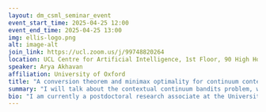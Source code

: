 ```yaml
---
layout: dm_csml_seminar_event
event_start_time: 2025-04-25 12:00
event_end_time: 2025-04-25 13:00
img: ellis-logo.png
alt: image-alt
join_link: https://ucl.zoom.us/j/99748820264
location: UCL Centre for Artificial Intelligence, 1st Floor, 90 High Holborn, London WC1V 6BH
speaker: Arya Akhavan
affiliation: University of Oxford
title: "A conversion theorem and minimax optimality for continuum contextual bandits"
summary: "I will talk about the contextual continuum bandits problem, where the learner sequentially receives a side-information vector and must choose an action from a convex set, minimizing a function associated with the context. The goal is to minimize all the underlying functions for the received contexts, leading to the contextual notion of regret, which is stronger than the standard static regret. Assuming that the objective functions are γ-Hölder with respect to the contexts, for some 0<γ≤1, I will describe a reduction that shows how any algorithm achieving sub-linear static regret can be extended to achieve sub-linear contextual regret. I will present a static-to-contextual regret conversion theorem, which provides an upper bound on the contextual regret of the output algorithm as a function of the static regret of the input algorithm. Then, I will showcase the implications of this general result for three fundamental cases of how the objective function depends on the action variable: (a) Lipschitz bandits, (b) convex bandits, (c) strongly convex and smooth bandits. Lastly, I will present a minimax lower bound that implies two key facts. First, obtaining sub-linear contextual regret may be impossible for functions that are not continuous with respect to the context. Second, for convex bandits and strongly convex and smooth bandits, the algorithms we propose achieve — up to a logarithmic factor — the minimax optimal rate of contextual regret as a function of the number of queries."
bio: "I am currently a postdoctoral research associate at the University of Oxford. Previously, I spent a year as a postdoc at CMAP, École Polytechnique, Paris. I am interested in optimization in all aspects and mainly its applications in online learning. I did my PhD at Crest, ENSAE, Institut Polytechnique de Paris, and Istituto Italiano di Tecnologia (IIT), Genova, where I was fortunate to be advised by Alexandre B. Tsybakov and Massimiliano Pontil. I defended my thesis on February 3, 2023."
---
```

